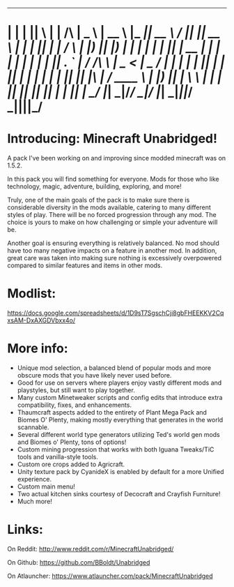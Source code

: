 
  _    _  _   _            ____   _____   _____  _____    _____  ______  _____  
 | |  | || \ | |    /\    |  _ \ |  __ \ |_   _||  __ \  / ____||  ____||  __ \ 
 | |  | ||  \| |   /  \   | |_) || |__) |  | |  | |  | || |  __ | |__   | |  | |
 | |  | || . ` |  / /\ \  |  _ < |  _  /   | |  | |  | || | |_ ||  __|  | |  | |
 | |__| || |\  | / ____ \ | |_) || | \ \  _| |_ | |__| || |__| || |____ | |__| |
  \____/ |_| \_|/_/    \_\|____/ |_|  \_\|_____||_____/  \_____||______||_____/ 
======
Introducing: Minecraft Unabridged!
======
A pack I've been working on and improving since modded minecraft was on 1.5.2.

In this pack you will find something for everyone. Mods for those who like technology, magic, adventure, building, exploring, and more!

Truly, one of the main goals of the pack is to make sure there is considerable diversity in the mods available, catering to many different styles of play.  There will be no forced progression through any mod. The choice is yours to make on how challenging or simple your adventure will be.

Another goal is ensuring everything is relatively balanced. No mod should have too many negative impacts on a feature in another mod. In addition, great care was taken into making sure nothing is excessively overpowered compared to similar features and items in other mods.

Modlist: 
======
https://docs.google.com/spreadsheets/d/1D9sT7SgschCji8gbFHEEKKV2CqxsAM-DxAXGDVbxx4o/

More info:
======
* Unique mod selection, a balanced blend of popular mods and more obscure mods that you have likely never used before.
* Good for use on servers where players enjoy vastly different mods and  playstyles, but still want to play together.
* Many custom Minetweaker scripts and config edits that introduce extra compatibility, fixes, and enhancements.
* Thaumcraft aspects added to the entirety of Plant Mega Pack and Biomes O' Plenty, making mostly everything that generates in the world scannable.
* Several different world type generators utilizing Ted's world gen mods and Biomes o' Plenty, tons of options!
* Custom mining progression that works with both Iguana Tweaks/TiC tools and vanilla-style tools.
* Custom ore crops added to Agricraft.
* Unity texture pack by CyanideX is enabled by default for a more Unified experience.
* Custom main menu!
* Two actual kitchen sinks courtesy of Decocraft and Crayfish Furniture!
* Much more!

Links: 
======
On Reddit: http://www.reddit.com/r/MinecraftUnabridged/

On Github: https://github.com/BBoldt/Unabridged

On Atlauncher: https://www.atlauncher.com/pack/MinecraftUnabridged
